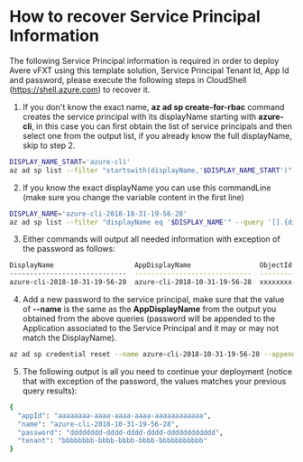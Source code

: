 # How to recover Service Principal Information

The following Service Principal information is required in order to deploy Avere vFXT using this template solution, Service Principal Tenant Id, App Id and password, please execute the following steps in CloudShell (https://shell.azure.com) to recover it.

1. If you don't know the exact name, **az ad sp create-for-rbac** command creates the service principal with its displayName starting with **azure-cli**, in this case you can first obtain the list of service principals and then select one from the output list, if you already know the full displayName, skip to step 2.
```bash
DISPLAY_NAME_START='azure-cli'
az ad sp list --filter "startswith(displayName,'$DISPLAY_NAME_START')" --query '[].{displayName:displayName,appDisplayName:appDisplayName, objectId:objectId,appId:appId,appOwnerTenantId:appOwnerTenantId}' -o table
```
2. If you know the exact displayName you can use this commandLine (make sure you change the variable content in the first line)
```bash
DISPLAY_NAME='azure-cli-2018-10-31-19-56-28'
az ad sp list --filter "displayName eq '$DISPLAY_NAME'" --query '[].{displayName:displayName,:appDisplayName, objectId:objectId,appId:appId,appOwnerTenantId:appOwnerTenantId}' -o table
```

3. Either commands will output all needed information with exception of the password as follows:

```bash
DisplayName                    AppDisplayName                 ObjectId                              AppId                                 AppOwnerTenantId
-----------------------------  -----------------------------  ------------------------------------  ------------------------------------  ------------------------------------
azure-cli-2018-10-31-19-56-28  azure-cli-2018-10-31-19-56-28  xxxxxxxx-xxxx-xxxx-xxxx-xxxxxxxxxxx   aaaaaaaa-aaaa-aaaa-aaaa-aaaaaaaaaaaa  bbbbbbbb-bbbb-bbbb-bbbb-bbbbbbbbbbb
```

4. Add a new password to the service principal, make sure that the value of **--name** is the same as the **AppDisplayName** from the output you obtained from the above queries (password will be appended to the Application associated to the Service Principal and it may or may not match the DisplayName).

```bash
az ad sp credential reset --name azure-cli-2018-10-31-19-56-28 --append
```

5. The following output is all you need to continue your deployment (notice that with exception of the password, the values matches your previous query results):
```bash
{
  "appId": "aaaaaaaa-aaaa-aaaa-aaaa-aaaaaaaaaaaa",
  "name": "azure-cli-2018-10-31-19-56-28",
  "password": "dddddddd-dddd-dddd-dddd-dddddddddddd",
  "tenant": "bbbbbbbb-bbbb-bbbb-bbbb-bbbbbbbbbbb"
}
```
